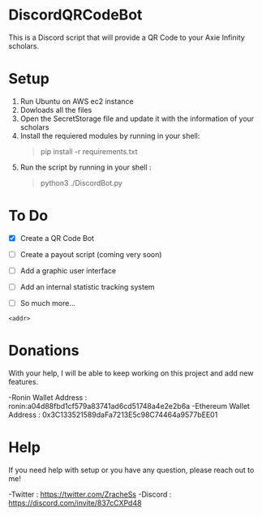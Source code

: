 # DiscordQRCodeBot
This is a Discord script that will provide a QR Code to your Axie Infinity scholars.


# Setup
1. Run Ubuntu on AWS ec2 instance
2. Dowloads all the files
3. Open the SecretStorage file and update it with the information of your scholars
4. Install the requiered modules by running in your shell:
    > pip install -r requirements.txt
5. Run the script by running in your shell :
    > python3 ./DiscordBot.py

# To Do
- [x] Create a QR Code Bot
- [ ] Create a payout script (coming very soon)
- [ ] Add a graphic user interface
- [ ] Add an internal statistic tracking system
- [ ] So much more...


`<addr>`

# Donations
With your help, I will be able to keep working on this project and add new features. 

-Ronin Wallet Address : ronin:a04d88fbd1cf579a83741ad6cd51748a4e2e2b6a
-Ethereum Wallet Address : 0x3C133521589daFa7213E5c98C74464a9577bEE01

# Help
If you need help with setup or you have any question, please reach out to me!

-Twitter : https://twitter.com/ZracheSs
-Discord : https://discord.com/invite/837cCXPd48

